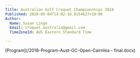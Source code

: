 ```yaml
---
Title: Australian Golf Croquet Championships 2018
Published: 2018-05-04T14:02:16.8154627+10:00
Author:
  Name: Susan Linge
  Email: croquet.australia@gmail.com
  TimeZoneId: AUS Eastern Standard Time

---
```

[Program](/2018-Program-Aust-GC-Open-Cairnlea - final.docx)